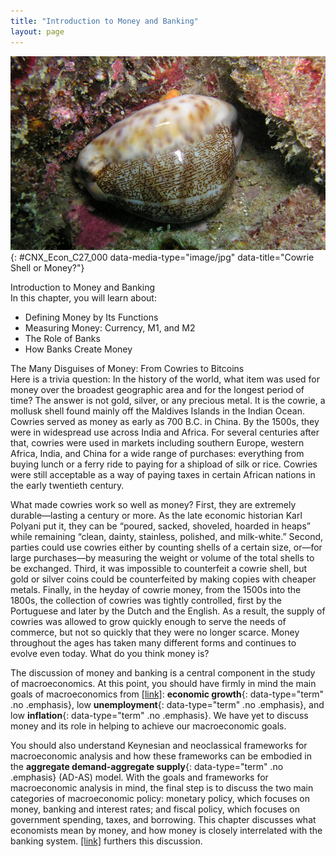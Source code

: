```yaml
---
title: "Introduction to Money and Banking"
layout: page
---
```



<?cnx.eoc class="summary" title="Chapter Review"?>

<?cnx.eoc class="self-check-questions" title="Self-Check Questions"?>

<?cnx.eoc class="review-questions" title="Review Questions"?>

<?cnx.eoc class="critical-thinking" title="Critical Thinking Questions"?>

<?cnx.eoc class="problems" title="Problems"?>

<?cnx.eoc class="references" title="References"?>

 ![ This is a photograph of a cowrie shell under water.](../resources/CNX_Econ_C27_000.jpg "Is this an image of a cowrie shell or money? The answer is: Both. For centuries, the extremely durable cowrie shell was used as a medium of exchange in various parts of the world. (Credit: modification of work by &#x201C;prilfish&#x201D;/Flickr Creative Commons)"){: #CNX_Econ_C27_000 data-media-type="image/jpg" data-title="Cowrie Shell or Money?"}

<div data-type="note" class=" economics chapter-objectives" markdown="1">
<div data-type="title">
Introduction to Money and Banking
</div>
In this chapter, you will learn about:

* Defining Money by Its Functions
* Measuring Money: Currency, M1, and M2
* The Role of Banks
* How Banks Create Money

</div>

<div data-type="note" class="economics bringhome" markdown="1">
<div data-type="title">
The Many Disguises of Money: From Cowries to Bitcoins
</div>
Here is a trivia question: In the history of the world, what item was used for money over the broadest geographic area and for the longest period of time? The answer is not gold, silver, or any precious metal. It is the cowrie, a mollusk shell found mainly off the Maldives Islands in the Indian Ocean. Cowries served as money as early as 700 B.C. in China. By the 1500s, they were in widespread use across India and Africa. For several centuries after that, cowries were used in markets including southern Europe, western Africa, India, and China for a wide range of purchases: everything from buying lunch or a ferry ride to paying for a shipload of silk or rice. Cowries were still acceptable as a way of paying taxes in certain African nations in the early twentieth century.

What made cowries work so well as money? First, they are extremely durable—lasting a century or more. As the late economic historian Karl Polyani put it, they can be “poured, sacked, shoveled, hoarded in heaps” while remaining “clean, dainty, stainless, polished, and milk-white.” Second, parties could use cowries either by counting shells of a certain size, or—for large purchases—by measuring the weight or volume of the total shells to be exchanged. Third, it was impossible to counterfeit a cowrie shell, but gold or silver coins could be counterfeited by making copies with cheaper metals. Finally, in the heyday of cowrie money, from the 1500s into the 1800s, the collection of cowries was tightly controlled, first by the Portuguese and later by the Dutch and the English. As a result, the supply of cowries was allowed to grow quickly enough to serve the needs of commerce, but not so quickly that they were no longer scarce. Money throughout the ages has taken many different forms and continues to evolve even today. What do you think money is?

</div>

The discussion of money and banking is a central component in the study of macroeconomics. At this point, you should have firmly in mind the main goals of macroeconomics from [\[link\]](/m48590)\: **economic growth**{: data-type="term" .no .emphasis}, low **unemployment**{: data-type="term" .no .emphasis}, and low **inflation**{: data-type="term" .no .emphasis}. We have yet to discuss money and its role in helping to achieve our macroeconomic goals.

You should also understand Keynesian and neoclassical frameworks for macroeconomic analysis and how these frameworks can be embodied in the **aggregate demand-aggregate supply**{: data-type="term" .no .emphasis} (AD-AS) model. With the goals and frameworks for macroeconomic analysis in mind, the final step is to discuss the two main categories of macroeconomic policy: monetary policy, which focuses on money, banking and interest rates; and fiscal policy, which focuses on government spending, taxes, and borrowing. This chapter discusses what economists mean by money, and how money is closely interrelated with the banking system. [\[link\]](/m48768) furthers this discussion.

